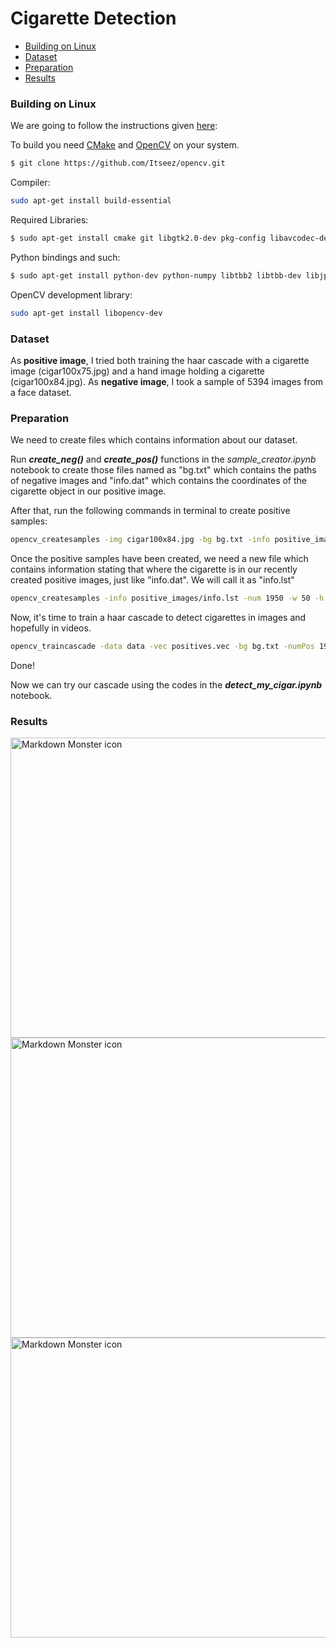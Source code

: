 # Cigarette Detection

<!-- TOC -->

- [Building on Linux](#building-on-linux)
- [Dataset](#dataset)
- [Preparation](#preparation)
- [Results](#results)

<!-- /TOC -->

### Building on Linux
We are going to follow the instructions given [here](https://pythonprogramming.net/haar-cascade-object-detection-python-opencv-tutorial/):

To build you need [CMake](http://www.cmake.org/) and [OpenCV](http://opencv.org/) on your system.
```bash
$ git clone https://github.com/Itseez/opencv.git
```
Compiler: 
```bash
sudo apt-get install build-essential
```
Required Libraries:
```bash
$ sudo apt-get install cmake git libgtk2.0-dev pkg-config libavcodec-dev libavformat-dev libswscale-dev
```
Python bindings and such: 
```bash
$ sudo apt-get install python-dev python-numpy libtbb2 libtbb-dev libjpeg-dev libpng-dev libtiff-dev libjasper-dev libdc1394-22-dev
```
OpenCV development library:
```bash
sudo apt-get install libopencv-dev
```

### Dataset
As **positive image**, I tried both training the haar cascade with a cigarette image (cigar100x75.jpg) and a hand image holding a cigarette (cigar100x84.jpg).
As **negative image**, I took a sample of 5394 images from a face dataset.

### Preparation
We need to create files which contains information about our dataset. 

Run ***create_neg()*** and ***create_pos()*** functions in the *sample_creator.ipynb* notebook to create those files named as "bg.txt" which contains the paths of negative images and "info.dat" which contains the coordinates of the cigarette object in our positive image.

After that, run the following commands in terminal to create positive samples:
```bash
opencv_createsamples -img cigar100x84.jpg -bg bg.txt -info positive_images/info.lst -pngout positive_images -maxxangle 0.5 -maxyangle 0.5 -maxzangle 0.5 -num 1950
```
Once the positive samples have been created, we need a new file which contains information stating that where the cigarette is in our recently created positive images, just like "info.dat". We will call it as "info.lst"
```bash
opencv_createsamples -info positive_images/info.lst -num 1950 -w 50 -h 40 -vec positives.vec
```
Now, it's time to train a haar cascade to detect cigarettes in images and hopefully in videos.
```bash
opencv_traincascade -data data -vec positives.vec -bg bg.txt -numPos 1900 -numNeg 950 -numStages 6 -w 50 -h 40 
```
Done!

Now we can try our cascade using the codes in the ***detect_my_cigar.ipynb*** notebook.

### Results
<img src="https://user-images.githubusercontent.com/36932448/67939156-01081b80-fbe2-11e9-9cbf-91e728a518af.jpeg"
     alt="Markdown Monster icon" 
     width=720; height=480/>
<img src="https://user-images.githubusercontent.com/36932448/67939157-01081b80-fbe2-11e9-87d7-db891561edf8.jpeg"
     alt="Markdown Monster icon" 
     width=720; height=480/>
<img src="https://user-images.githubusercontent.com/36932448/67939159-01a0b200-fbe2-11e9-9099-53e60057db76.jpeg"
     alt="Markdown Monster icon" 
     width=720; height=480/>
